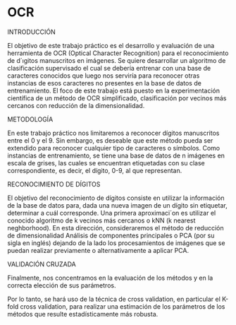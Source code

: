 # OCR
INTRODUCCIÓN

  El objetivo de este trabajo práctico es el desarrollo y evaluación de una herramienta
de OCR (Optical Character Recognition) para el reconocimiento de d´ıgitos manuscritos en
imágenes.
  Se quiere desarrollar un algoritmo de clasificación supervisado el cual se debería entrenar
con una base de caracteres conocidos que luego nos serviría para reconocer otras instancias
de esos caracteres no presentes en la base de datos de entrenamiento.
  El foco de este trabajo está puesto en la experimentación científica de un método de OCR
simplificado, clasificación por vecinos más cercanos con reducción de la dimensionalidad.

METODOLOGÍA

  En este trabajo práctico nos limitaremos a reconocer dígitos manuscritos entre el 0 y el 9.
 Sin embargo, es deseable que este método pueda ser extendido para reconocer cualquier tipo
de caracteres o símbolos.
  Como instancias de entrenamiento, se tiene una base de datos de n imágenes en escala de
grises, las cuales se encuentran etiquetadas con su clase correspondiente, es decir, el dígito,
0-9, al que representan.

RECONOCIMIENTO DE DÍGITOS

  El objetivo del reconocimiento de dígitos consiste en utilizar la información de la base de
datos para, dada una nueva imagen de un dígito sin etiquetar, determinar a cuál corresponde.
  Una primera aproximaci´on es utilizar el conocido algoritmo de k vecinos más cercanos o
kNN (k nearest neghborhood). 
  En esta dirección, consideraremos el método de reducción de dimensionalidad Análisis de
componentes principales o PCA (por su sigla en inglés) dejando de la lado los procesamientos
de imágenes que se puedan realizar previamente o alternativamente a aplicar PCA.
  
VALIDACIÓN CRUZADA

  Finalmente, nos concentramos en la evaluación de los métodos y en la correcta elección
de sus parámetros.

  Por lo tanto, se hará uso de la técnica de cross validation, en particular el K-fold cross
validation, para realizar una estimación de los parámetros de los métodos que resulte estadísticamente más robusta.
